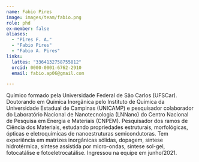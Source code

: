 ```yaml
---
name: Fabio Pires
image: images/team/fabio.png
role: phd
ex-member: false
aliases:
  - "Pires F. A."
  - "Fabio Pires"
  - "Fabio A. Pires"
links:
  lattes: "3364132758755812"
  orcid: 0000-0001-6762-2910
  email: fabio.ap06@gmail.com

---
```


Químico formado pela Universidade Federal de São Carlos (UFSCar). Doutorando em Química Inorgânica pelo Instituto de Química da Universidade Estadual de Campinas (UNICAMP) e pesquisador colaborador do Laboratório Nacional de Nanotecnologia (LNNano) do Centro Nacional de Pesquisa em Energia e Materiais (CNPEM). Pesquisador dos ramos de Ciência dos Materiais, estudando propriedades estruturais, morfológicas, ópticas e eletroquímicas de nanoestruturas semicondutoras. Tem experiência em matrizes inorgânicas sólidas, dopagem, síntese hidrotérmica, síntese assistida por micro-ondas, síntese sol-gel, fotocatálise e fotoeletrocatálise. Ingressou na equipe em junho/2021. 